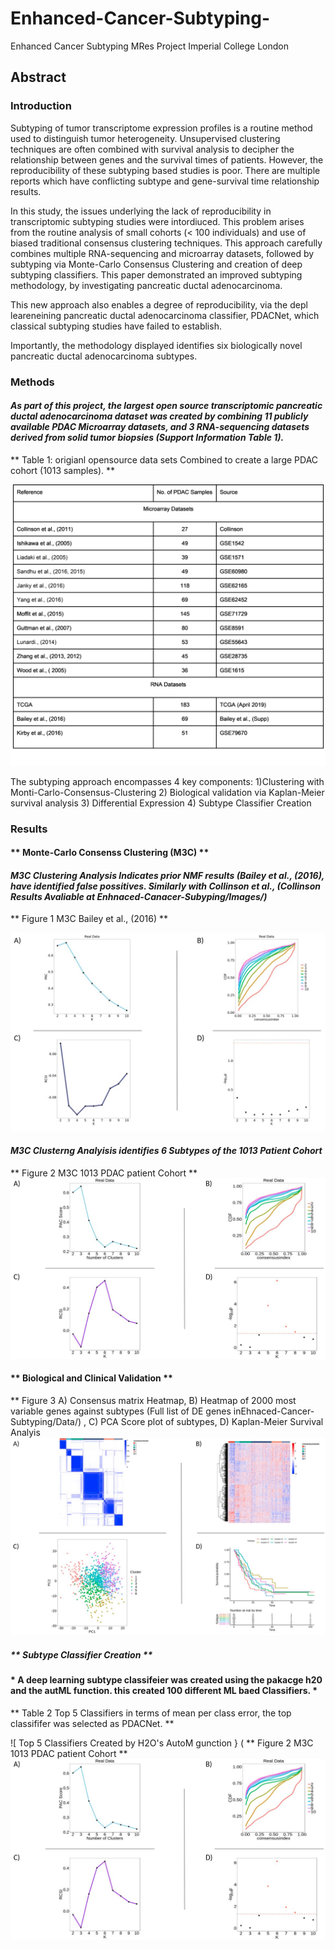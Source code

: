 # Enhanced-Cancer-Subtyping-
Enhanced Cancer Subtyping MRes Project Imperial College London 

## Abstract 

### Introduction

Subtyping of tumor transcriptome expression profiles is a routine method used to distinguish tumor heterogeneity. Unsupervised clustering techniques are often combined with survival analysis to decipher the relationship between genes and the survival times of patients. However, the reproducibility of these subtyping based studies is poor. There are multiple reports which have conflicting subtype and gene-survival time relationship results. 

In this study, the issues underlying the lack of reproducibility in transcriptomic subtyping studies were intordiuced. This problem arises from the routine analysis of small cohorts (< 100 individuals) and use of biased traditional consensus clustering techniques. This approach carefully combines multiple RNA-sequencing and microarray datasets, followed by subtyping via Monte-Carlo Consensus Clustering and creation of deep subtyping classifiers. This paper demonstrated an improved subtyping methodology, by investigating pancreatic ductal adenocarcinoma. 

This new approach also enables a degree of reproducibility, via the depl leareneining pancreatic ductal adenocarcinoma classifier, PDACNet, which classical subtyping studies have failed to establish.

Importantly, the methodology displayed identifies six biologically novel pancreatic ductal adenocarcinoma subtypes.

### Methods 

#### *As part of this project, the largest open source transcriptomic pancreatic ductal adenocarcinoma dataset was created by combining 11 publicly available PDAC Microarray datasets, and 3 RNA-sequencing datasets derived from solid tumor biopsies (Support Information Table 1).*

** Table 1: origianl opensource data sets Combined to create a large PDAC cohort (1013 samples). ** 

![All 14 Original Cohort Sources ](https://github.com/KristoferLintonReid/Enhanced-Cancer-Subtyping-/blob/master/Images/Original-opensource_PDAC_Cohorts.png)


The subtyping approach encompasses 4 key components:
1)Clustering with Monti-Carlo-Consensus-Clustering
2) Biological validation via Kaplan-Meier
survival analysis
3) Differential Expression
4) Subtype Classifier Creation


### Results 

#### ** Monte-Carlo Consenss Clustering (M3C) **
#### *M3C Clustering Analysis Indicates prior NMF results (Bailey et al., (2016), have identified false possitives. Similarly with Collinson et al., (Collinson Results Avaliable at Enhnaced-Canacer-Subyping/Images/)* 

 ** Figure 1 M3C Bailey et al., (2016) ** 

![Monti-Carlo_Clustering_Bailey_etl al.,](https://github.com/KristoferLintonReid/Enhanced-Cancer-Subtyping-/blob/master/Images/Bailey_M3C.png)
 
 #### *M3C Clusterng Analyisis identifies 6 Subtypes of the 1013 Patient Cohort* 
 
  ** Figure 2 M3C 1013 PDAC patient Cohort ** ![Monti-Carlo_Clustering_of_1013 Patient Cohort identifies 6 Subypes.,](https://github.com/KristoferLintonReid/Enhanced-Cancer-Subtyping-/blob/master/Images/M3C_1013_PDAC-Cohort.png)
 
 
#### ** Biological and Clinical Validation ** 


** Figure 3 A) Consensus matrix Heatmap, B) Heatmap of 2000 most variable genes against subtypes (Full list of DE genes inEhnaced-Cancer-Subtyping/Data/) , C) PCA Score plot of subtypes, D) Kaplan-Meier Survival Analyis 
![Clincal nd biological validation of the 6 subtypes ](https://github.com/KristoferLintonReid/Enhanced-Cancer-Subtyping-/blob/master/Images/Biological%20and%20Clincal%20Validation.png)


##### ** Subtype Classifier Creation ** 

#### * A deep learning subtype classifeier was created using the pakacge h20 and the autML function. this created 100  different ML baed Classifiers. * 

** Table 2 Top 5 Classifiers in terms of mean per class error, the top classififer was selected as PDACNet. **

![ Top 5 Classifiers Created by H2O's AutoM gunction } ( ** Figure 2 M3C 1013 PDAC patient Cohort ** ![Monti-Carlo_Clustering_of_1013 Patient Cohort identifies 6 Subypes.,](https://github.com/KristoferLintonReid/Enhanced-Cancer-Subtyping-/blob/master/Images/M3C_1013_PDAC-Cohort.png)
